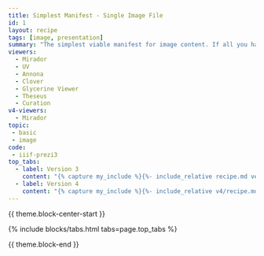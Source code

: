 ```yaml
---
title: Simplest Manifest - Single Image File
id: 1
layout: recipe
tags: [image, presentation]
summary: "The simplest viable manifest for image content. If all you have for an object is one image on the web and a label, this pattern turns it into a IIIF Presentation resource."
viewers:
  - Mirador
  - UV
  - Annona
  - Clover
  - Glycerine Viewer
  - Theseus
  - Curation
v4-viewers:  
  - Mirador
topic: 
 - basic
 - image
code:
 - iiif-prezi3
top_tabs:
  - label: Version 3
    content: "{% capture my_include %}{%- include_relative recipe.md version='3' -%}{% endcapture %}{{ my_include | markdownify }}"
  - label: Version 4
    content: "{% capture my_include %}{%- include_relative v4/recipe.md version='4' -%}{% endcapture %}{{ my_include | markdownify }}"
---
```


{{ theme.block-center-start }}

{% include blocks/tabs.html  tabs=page.top_tabs %}

{{ theme.block-end }}
<script>
  if (!window.location.hash) {
    let el = document.getElementById("version-3-heading");
    el.className += " is-active";
  }  
</script>